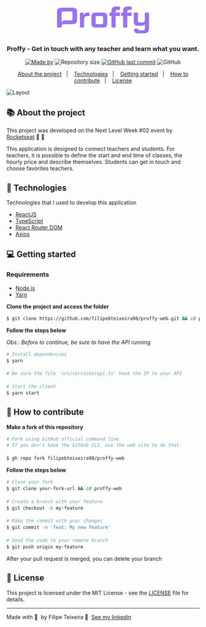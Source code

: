 <h1 align="center">
  <img src=".github/logo.svg" alt="Logo" height="70">
</h1>

<h3 align="center">
  Proffy - Get in touch with any teacher and learn what you want.
</h3>

<p align="center">
  <a href="https://www.linkedin.com/in/filipebteixeira98/">
    <img alt="Made by" src="https://img.shields.io/badge/made%20by-Filipe%20Teixeira-%239871F5"></a>

  <img alt="Repository size" src="https://img.shields.io/github/repo-size/filipebteixeira98/proffy-web?color=%239871F5">

  <a href="https://github.com/filipebteixeira98/proffy-web/commits/master">
    <img alt="GitHub last commit" src="https://img.shields.io/github/last-commit/filipebteixeira98/proffy-web?color=%239871F5"></a>

  <img alt="GitHub" src="https://img.shields.io/github/license/filipebteixeira98/proffy-web?color=%239871F5">
</p>

<p align="center">
  <a href="#-about-the-project">About the project</a>&nbsp;&nbsp;&nbsp;|&nbsp;&nbsp;&nbsp;
  <a href="#-technologies">Technologies</a>&nbsp;&nbsp;&nbsp;|&nbsp;&nbsp;&nbsp;
  <a href="#-getting-started">Getting started</a>&nbsp;&nbsp;&nbsp;|&nbsp;&nbsp;&nbsp;
  <a href="#-how-to-contribute">How to contribute</a>&nbsp;&nbsp;&nbsp;|&nbsp;&nbsp;&nbsp;
  <a href="#-license">License</a>
</p>

<img alt="Layout" src="https://res.cloudinary.com/eliasgcf/image/upload/v1596552194/proffy/proffy-mockup_a2owui.png">

## 📚 About the project

This project was developed on the Next Level Week #02 event by [Rocketseat](https://rocketseat.com.br/) 🚀&nbsp;💜

This application is designed to connect teachers and students. For teachers, it is possible to define the start and end time of classes, the hourly price and describe themselves. Students can get in touch and choose favorites teachers.

## 🚀 Technologies

Technologies that I used to develop this application

- [ReactJS](https://reactjs.org/)
- [TypeScript](https://www.typescriptlang.org/)
- [React Router DOM](https://reacttraining.com/react-router/)
- [Axios](https://axios-http.com/)

## 💻 Getting started

### Requirements

- [Node.js](https://nodejs.org/en/)
- [Yarn](https://classic.yarnpkg.com/)

**Clone the project and access the folder**

```bash
$ git clone https://github.com/filipebteixeira98/proffy-web.git && cd proffy-web
```

**Follow the steps below**

_Obs.: Before to continue, be sure to have the API running_

```bash
# Install dependencies
$ yarn

# Be sure the file 'src/services/api.ts' have the IP to your API

# Start the client
$ yarn start
```

## 🤔 How to contribute

**Make a fork of this repository**

```bash
# Fork using GitHub official command line
# If you don't have the GitHub CLI, use the web site to do that.

$ gh repo fork filipebteixeira98/proffy-web
```

**Follow the steps below**

```bash
# Clone your fork
$ git clone your-fork-url && cd proffy-web

# Create a branch with your feature
$ git checkout -b my-feature

# Make the commit with your changes
$ git commit -m 'feat: My new feature'

# Send the code to your remote branch
$ git push origin my-feature
```

After your pull request is merged, you can delete your branch

## 📝 License

This project is licensed under the MIT License - see the [LICENSE](LICENSE) file for details.

---

Made with 💜&nbsp; by Filipe Teixeira 👋 &nbsp;[See my linkedin](https://www.linkedin.com/in/filipebteixeira98/)

